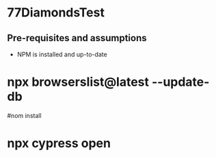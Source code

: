 # 77DiamondsTest

## Pre-requisites and assumptions

- NPM is installed and up-to-date

# npx browserslist@latest --update-db

#nom install

# npx cypress open
